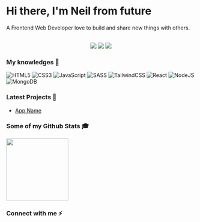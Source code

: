 <h1><strong>Hi there, I'm Neil from future</strong></h1>
A Frontend Web Developer love to build and share new things with others.
<br />
<br />
<p align="center">
  <img src="https://komarev.com/ghpvc/?username=neilfromfuture">
  <img src="https://shields.io/github/stars/neilfromfuture">
  <img src="https://img.shields.io/github/followers/neilfromfuture">
</p>

### **My knowledges 📖**

![HTML5](https://img.shields.io/badge/HTML5-%23E34F26.svg?style=flat-square&logo=html5&logoColor=white)
![CSS3](https://img.shields.io/badge/CSS3-%231572B6.svg?style=flat-square&logo=css3&logoColor=white)
![JavaScript](https://img.shields.io/badge/JavaScript-%23323330.svg?style=flat-square&logo=javascript&logoColor=%23F7DF1E)
![SASS](https://img.shields.io/badge/SASS-hotpink.svg?style=flat-square&logo=SASS&logoColor=white)
![TailwindCSS](https://img.shields.io/badge/TailwindCSS-%2338B2AC.svg?style=flat-square&logo=tailwind-css&logoColor=white)
![React](https://img.shields.io/badge/ReactJS-%2320232a.svg?style=flat-square&logo=react&logoColor=%2361DAFB)
![NodeJS](https://img.shields.io/badge/Node.js-6DA55F?style=flat-square&logo=node.js&logoColor=white)
![MongoDB](https://img.shields.io/badge/MongoDB-%234ea94b.svg?style=flat-square&logo=mongodb&logoColor=white)
<!-- ![jQuery](https://img.shields.io/badge/jQuery-144C9B.svg?style=flat-square&logo=jquery&logoColor=white) -->
<!-- ![TypeScript](https://img.shields.io/badge/TypeScript-%23007ACC.svg?style=flat-square&logo=typescript&logoColor=white) -->
<!-- ![Bootstrap](https://img.shields.io/badge/Bootstrap-%23712cf9.svg?style=flat-square&logo=bootstrap&logoColor=white) -->
<!-- ![Chakra-UI](https://img.shields.io/badge/Chakra--UI-319795?style=flat&logo=chakra-ui&logoColor=white) -->
<!-- ![Next.Js](https://img.shields.io/badge/Next,js-black?style=flat-square&logo=next.js&logoColor=white) -->
<!-- ![Vue.js](https://img.shields.io/badge/Vue.js-%2335495e.svg?style=flat-square&logo=vuedotjs&logoColor=%234FC08D) -->
<!-- ![Firebase](https://img.shields.io/badge/Firebase-%23039BE5.svg?style=flat-square&logo=firebase) -->
<!-- ![GraphQL](https://img.shields.io/badge/-GraphQL-E10098?style=flat-square&logo=graphql&logoColor=white) -->
<!-- ![Apollo Client](https://img.shields.io/badge/Apollo-white?style=flat-square&logo=apollo-graphql&logoColor=black) -->
<!-- ![Socket.IO](https://img.shields.io/badge/Socket.IO-black.svg?style=flat-square&logo=socket.io&logoColor=white) -->
<!-- ![Postgres](https://img.shields.io/badge/PostgreSQL-%23316192.svg?style=flat-square&logo=postgresql&logoColor=white) -->

### **Latest Projects 🚀**

- [App Name](https://the-app.com/)


### **Some of my Github Stats 🎓**

<p align="left">
<img src="https://github-readme-stats.vercel.app/api?username=salyndev0&show_icons=true&theme=react&icon_color=ffb300" height="165">
<!-- <img src="https://github-readme-stats.vercel.app/api/top-langs/?username=salyndev0&layout=compact&theme=react&langs_count=6&" height="165"> -->
</p>

### **Connect with me ⚡**

